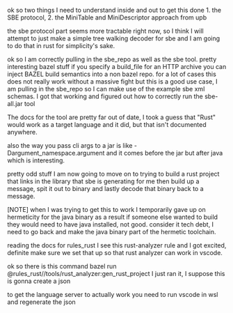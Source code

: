 ok so two things I need to understand inside and out to get this done 
    1. the SBE protocol, 
    2. the MiniTable and MiniDescriptor approach from upb

the sbe protocol part seems more tractable right now, so I think I will attempt to just make
a simple tree walking decoder for sbe and I am going to do that in rust for simplicity's sake.

ok so I am correctly pulling in the sbe_repo as well as the sbe tool. pretty interesting bazel stuff
if you specify a build_file for an HTTP archive you can inject BAZEL build semantics into a non bazel
repo. for a lot of cases this does not really work without a massive fight but this is a good use 
case, I am pulling in the sbe_repo so I can make use of the example sbe xml schemas. I got that 
working and figured out how to correctly run the sbe-all.jar tool

The docs for the tool are pretty far out of date, I took a guess that "Rust" would work as a target 
language and it did, but that isn't documented anywhere.

also the way you pass cli args to a jar is like -Dargument_namespace.argument and it comes before 
the jar but after java which is interesting. 

pretty odd stuff
I am now going to move on to trying to build a rust project that links in the library that sbe is 
generating for me then build up a message, spit it out to binary and lastly decode that binary back 
to a message. 

[NOTE] when I was trying to get this to work I temporarily gave up on hermeticity for the java binary
as a result if someone else wanted to build they would need to have java installed, not good.
consider it tech debt, I need to go back and make the java binary part of the hermetic toolchain.

reading the docs for rules_rust I see this rust-analyzer rule and I got excited, definite make 
sure we set that up so that rust analyzer can work in vscode. 

ok so there is this command
bazel run @rules_rust//tools/rust_analyzer:gen_rust_project
I just ran it, I suppose this is gonna create a json

to get the language server to actually work you need to run vscode in wsl and regenerate the json 